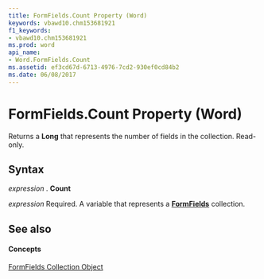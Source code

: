 ```yaml
---
title: FormFields.Count Property (Word)
keywords: vbawd10.chm153681921
f1_keywords:
- vbawd10.chm153681921
ms.prod: word
api_name:
- Word.FormFields.Count
ms.assetid: ef3cd67d-6713-4976-7cd2-930ef0cd84b2
ms.date: 06/08/2017
---
```



# FormFields.Count Property (Word)

Returns a  **Long** that represents the number of fields in the collection. Read-only.


## Syntax

 _expression_ . **Count**

 _expression_ Required. A variable that represents a **[FormFields](Word.formfields.md)** collection.


## See also


#### Concepts


[FormFields Collection Object](Word.formfields.md)

